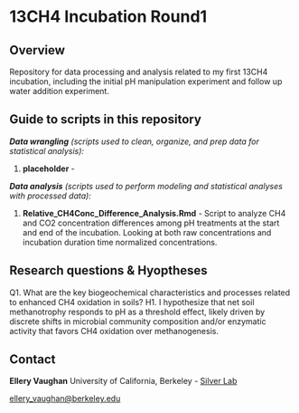 # 13CH4 Incubation Round1

## Overview
Repository for data processing and analysis related to my first 13CH4 incubation, including the initial pH manipulation experiment and follow up water addition experiment.

## Guide to scripts in this repository

***Data wrangling*** *(scripts used to clean, organize, and prep data for statistical analysis):* 

1. **placeholder** - 

***Data analysis*** *(scripts used to perform modeling and statistical analyses with processed data):* 

1. **Relative_CH4Conc_Difference_Analysis.Rmd** - Script to analyze CH4 and CO2 concentration differences among pH treatments at the start and end of the incubation. Looking at both raw concentrations and incubation duration time normalized concentrations. 

## Research questions & Hyoptheses
Q1. What are the key biogeochemical characteristics and processes related to enhanced CH4 oxidation in soils? 
H1. I hypothesize that net soil methanotrophy responds to pH as a threshold effect, likely driven by discrete shifts in microbial community composition and/or enzymatic activity that favors CH4 oxidation over methanogenesis. 

## Contact 
**Ellery Vaughan**
University of California, Berkeley - [Silver Lab](https://nature.berkeley.edu/silverlab/?department=current) 

ellery_vaughan@berkeley.edu
